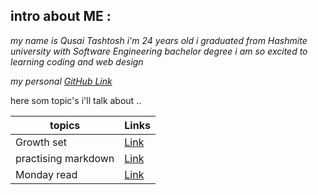 
## intro about ME :

*my name is Qusai Tashtosh i'm 24 years old
i graduated from Hashmite university with Software Engineering bachelor degree
i am so excited to learning  coding and web design*

*my personal [GitHub Link](https://github.com/QusaiTA)*

here som topic's i'll talk about ..

| topics      | Links |
| ----------- | ----------- |
| Growth set      | [Link](read2.md)       |
| practising markdown   | [Link](Summary.md)        |
| Monday read | [Link](readMonday.md)|
